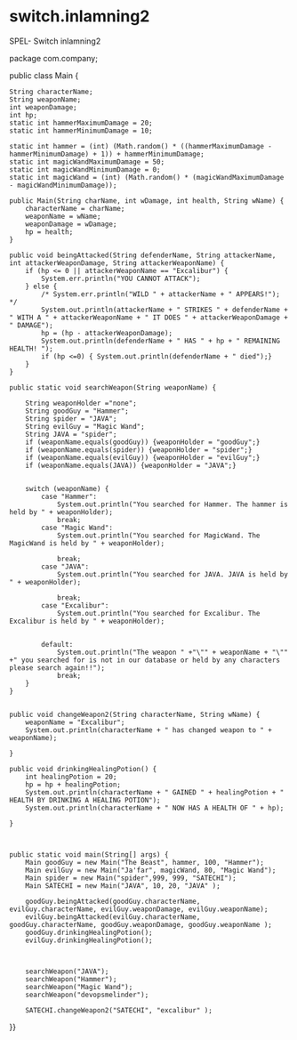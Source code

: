 # switch.inlamning2
SPEL- Switch inlamning2




package com.company;


public class Main {

    String characterName;
    String weaponName;
    int weaponDamage;
    int hp;
    static int hammerMaximumDamage = 20;
    static int hammerMinimumDamage = 10;

    static int hammer = (int) (Math.random() * ((hammerMaximumDamage - hammerMinimumDamage) + 1)) + hammerMinimumDamage;
    static int magicWandMaximumDamage = 50;
    static int magicWandMinimumDamage = 0;
    static int magicWand = (int) (Math.random() * (magicWandMaximumDamage - magicWandMinimumDamage));

    public Main(String charName, int wDamage, int health, String wName) {
        characterName = charName;
        weaponName = wName;
        weaponDamage = wDamage;
        hp = health;
    }

    public void beingAttacked(String defenderName, String attackerName, int attackerWeaponDamage, String attackerWeaponName) {
        if (hp <= 0 || attackerWeaponName == "Excalibur") {
            System.err.println("YOU CANNOT ATTACK");
        } else {
            /* System.err.println("WILD " + attackerName + " APPEARS!"); */
            System.out.println(attackerName + " STRIKES " + defenderName + " WITH A " + attackerWeaponName + " IT DOES " + attackerWeaponDamage + " DAMAGE");
            hp = (hp - attackerWeaponDamage);
            System.out.println(defenderName + " HAS " + hp + " REMAINING HEALTH! ");
            if (hp <=0) { System.out.println(defenderName + " died");}
        }
    }

    public static void searchWeapon(String weaponName) {

        String weaponHolder ="none";
        String goodGuy = "Hammer";
        String spider = "JAVA";
        String evilGuy = "Magic Wand";
        String JAVA = "spider";
        if (weaponName.equals(goodGuy)) {weaponHolder = "goodGuy";}
        if (weaponName.equals(spider)) {weaponHolder = "spider";}
        if (weaponName.equals(evilGuy)) {weaponHolder = "evilGuy";}
        if (weaponName.equals(JAVA)) {weaponHolder = "JAVA";}


        switch (weaponName) {
            case "Hammer":
                System.out.println("You searched for Hammer. The hammer is held by " + weaponHolder);
                break;
            case "Magic Wand":
                System.out.println("You searched for MagicWand. The MagicWand is held by " + weaponHolder);

                break;
            case "JAVA":
                System.out.println("You searched for JAVA. JAVA is held by " + weaponHolder);

                break;
            case "Excalibur":
                System.out.println("You searched for Excalibur. The Excalibur is held by " + weaponHolder);


            default:
                System.out.println("The weapon " +"\"" + weaponName + "\""  +" you searched for is not in our database or held by any characters please search again!!");
                break;
        }
    }


    public void changeWeapon2(String characterName, String wName) {
        weaponName = "Excalibur";
        System.out.println(characterName + " has changed weapon to " + weaponName);

    }

    public void drinkingHealingPotion() {
        int healingPotion = 20;
        hp = hp + healingPotion;
        System.out.println(characterName + " GAINED " + healingPotion + " HEALTH BY DRINKING A HEALING POTION");
        System.out.println(characterName + " NOW HAS A HEALTH OF " + hp);

    }



    public static void main(String[] args) {
        Main goodGuy = new Main("The Beast", hammer, 100, "Hammer");
        Main evilGuy = new Main("Ja'far", magicWand, 80, "Magic Wand");
        Main spider = new Main("spider",999, 999, "SATECHI");
        Main SATECHI = new Main("JAVA", 10, 20, "JAVA" );

        goodGuy.beingAttacked(goodGuy.characterName, evilGuy.characterName, evilGuy.weaponDamage, evilGuy.weaponName);
        evilGuy.beingAttacked(evilGuy.characterName, goodGuy.characterName, goodGuy.weaponDamage, goodGuy.weaponName );
        goodGuy.drinkingHealingPotion();
        evilGuy.drinkingHealingPotion();



        searchWeapon("JAVA");
        searchWeapon("Hammer");
        searchWeapon("Magic Wand");
        searchWeapon("devopsmelinder");

        SATECHI.changeWeapon2("SATECHI", "excalibur" );

  }}
